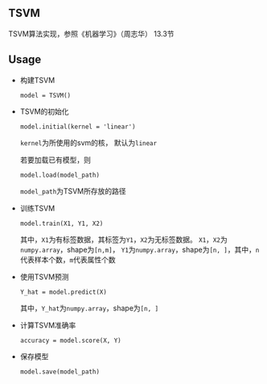 ## TSVM
TSVM算法实现，参照《机器学习》（周志华） 13.3节

## Usage
 - 构建TSVM
   ```
   model = TSVM()
   ```
 - TSVM的初始化
   ```
   model.initial(kernel = 'linear')
   ```
   `kernel`为所使用的svm的核， 默认为`linear`

   若要加载已有模型，则
   ```
   model.load(model_path)
   ```
   `model_path`为TSVM所存放的路径
 - 训练TSVM
   ```
   model.train(X1, Y1, X2)
   ```
   其中，`X1`为有标签数据，其标签为`Y1`，`X2`为无标签数据。 `X1`，`X2`为`numpy.array`，shape为`[n,m]`，
   `Y1`为`numpy.array`，shape为`[n, ]`，其中，`n`代表样本个数，`m`代表属性个数
 - 使用TSVM预测
   ```
   Y_hat = model.predict(X)
   ```
   其中，`Y_hat`为`numpy.array`，shape为`[n, ]`
 - 计算TSVM准确率
   ```
   accuracy = model.score(X, Y)
   ```
 - 保存模型
   ```
   model.save(model_path)
   ```
